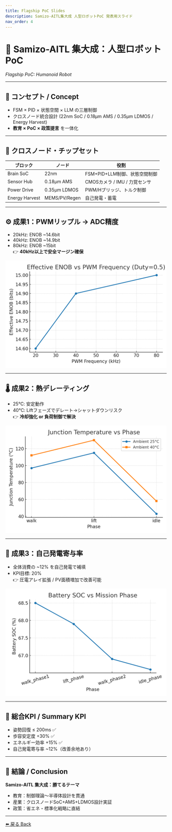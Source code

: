 ```yaml
---
title: Flagship PoC Slides
description: Samizo-AITL集大成 人型ロボットPoC 発表用スライド
nav_order: 4
---
```


# 🚩 Samizo-AITL 集大成：人型ロボットPoC
*Flagship PoC: Humanoid Robot*

---

## 🧭 コンセプト / Concept
- FSM × PID × 状態空間 × LLM の三層制御
- クロスノード統合設計 (22nm SoC / 0.18µm AMS / 0.35µm LDMOS / Energy Harvest)
- **教育 × PoC × 政策提言** を一体化

---

## 🧩 クロスノード・チップセット
| ブロック | ノード | 役割 |
|----------|--------|------|
| Brain SoC | 22nm | FSM+PID+LLM制御、状態空間制御 |
| Sensor Hub | 0.18µm AMS | CMOSカメラ / IMU / 力覚センサ |
| Power Drive | 0.35µm LDMOS | PWM/Hブリッジ、トルク制御 |
| Energy Harvest | MEMS/PV/Regen | 自己発電・蓄電 |

---

## ⚙️ 成果1：PWMリップル → ADC精度
- 20kHz: ENOB ~14.6bit
- 40kHz: ENOB ~14.9bit
- 80kHz: ENOB ~15bit  
👉 **40kHz以上で安全マージン確保**

![ENOB vs PWM freq](../systemdk/reports/pwm_to_adc_ripple/enob_vs_freq_duty_0_5.png)

---

## 🌡️ 成果2：熱デレーティング
- 25℃: 安定動作
- 40℃: Liftフェーズでデレート→シャットダウンリスク  
👉 **冷却強化 or 負荷制御で解決**

![Thermal](../systemdk/reports/thermal_derating/thermal_vs_phase_40C.png)

---

## 🔋 成果3：自己発電寄与率
- 全体消費の ~12% を自己発電で補填
- KPI目標: 20%  
👉 圧電アレイ拡張 / PV面積増加で改善可能

![SOC](../systemdk/reports/mission_energy/soc_vs_phase.png)

---

## 🎯 総合KPI / Summary KPI
- 姿勢回復 ≤ 200ms ✅
- 歩容安定度 +30% ✅
- エネルギー効率 +15% ✅
- 自己発電寄与率 ~12%（改善余地あり）

---

## 📌 結論 / Conclusion
**Samizo-AITL 集大成：勝てるテーマ**  
- 教育：制御理論〜半導体設計を貫通  
- 産業：クロスノードSoC+AMS+LDMOS設計実証  
- 政策：省エネ・標準化戦略に直結

---

[⬅️ 戻る Back](../)
